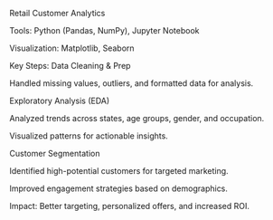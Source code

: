 Retail Customer Analytics

Tools: Python (Pandas, NumPy), Jupyter Notebook

Visualization: Matplotlib, Seaborn

Key Steps:
Data Cleaning & Prep

Handled missing values, outliers, and formatted data for analysis.

Exploratory Analysis (EDA)

Analyzed trends across states, age groups, gender, and occupation.

Visualized patterns for actionable insights.

Customer Segmentation

Identified high-potential customers for targeted marketing.

Improved engagement strategies based on demographics.

Impact: Better targeting, personalized offers, and increased ROI.
